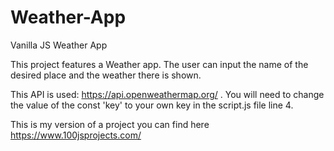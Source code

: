 # Weather-App
Vanilla JS Weather App

This project features a Weather app. The user can input the name of the desired place and the weather there is shown.

This API is used: https://api.openweathermap.org/ . You will need to change the value of the const 'key' to your own key in the script.js file line 4.

This is my version of a project you can find here https://www.100jsprojects.com/
